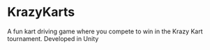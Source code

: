 # KrazyKarts
A fun kart driving game where you compete to win in the Krazy Kart tournament. Developed in Unity 
